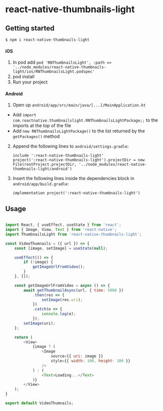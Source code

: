# react-native-thumbnails-light

## Getting started

`$ npm i react-native-thumbnails-light`

#### iOS

1. In pod add `pod 'RNThumbnailsLight', :path => '../node_modules/react-native-thumbnails-light/ios/RNThumbnailsLight.podspec'`
2. pod install
2. Run your project 

#### Android

1. Open up `android/app/src/main/java/[...]/MainApplication.kt`
  - Add `import com.reactnative.thumbnailslight.RNThumbnailsLightPackage;;` to the imports at the top of the file
  - Add `new RNThumbnailsLightPackage()` to the list returned by the `getPackages()` method
  
2. Append the following lines to `android/settings.gradle`:
  	```
  	include ':react-native-thumbnails-light'
    project(':react-native-thumbnails-light').projectDir = new File(rootProject.projectDir, '../node_modules/react-native-thumbnails-light/android')
    ```
3. Insert the following lines inside the dependencies block in `android/app/build.gradle`:
  	```
    implementation project(':react-native-thumbnails-light')
  	```

## Usage
```javascript

import React, { useEffect, useState } from 'react';
import { Image, View, Text } from 'react-native';
import ThumbnailsLight from 'react-native-thumbnails-light';

const VideoThumnails = ({ url }) => {
	const [image, setImage] = useState(null);

	useEffect(() => {
		if (!image) {
			getImageUrlFromVideo();
		}
	}, []);

	const getImageUrlFromVideo = async () => {
		await getThumbnailAsync(url, { time: 5000 })
            .then(res => {
                setImage(res.uri);
            })
            .catch(e => {
            	console.log(e);
            });
        setImage(uri);
	};

    return (
        <View>
            {image ? (
                <Image
                    source={{ uri: image }}
                    style={{ width: 100, height: 100 }}
                />
            ) : (
                <Text>Loading...</Text>
            )}
		</View>
	);
}

export default VideoThumnails;
```
